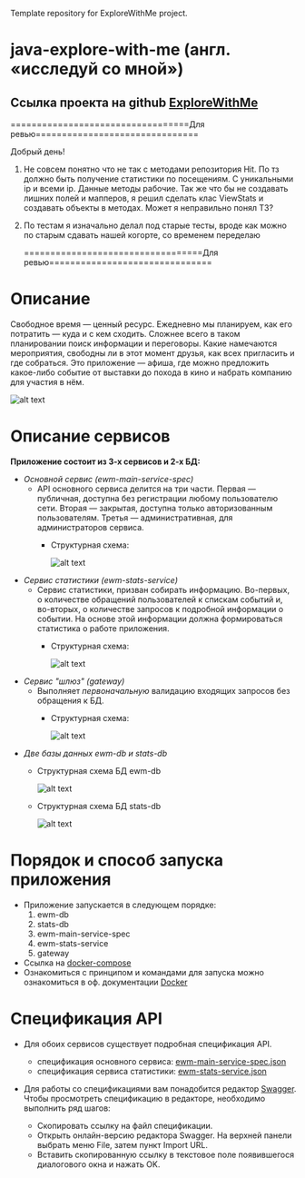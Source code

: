
Template repository for ExploreWithMe project.
# java-explore-with-me (англ. «исследуй со мной»)
## Ссылка проекта на github [ExploreWithMe](https://github.com/HONDACIVIC5DDDDD/java-explore-with-me/pull/1)

==================================Для ревью===============================

Добрый день! 
1. Не совсем понятно что не так с методами репозитория Hit. По тз должно быть получение статистики по посещениям. С уникальными ip и всеми ip. Данные методы рабочие. Так же что бы не создавать лишних полей и мапперов, я решил сделать клас ViewStats и создавать объекты в методах. Может я неправильно понял ТЗ?
2. По тестам я изначально делал под старые тесты, вроде как можно по старым сдавать нашей когорте, со временем переделаю


   ==================================Для ревью===============================
# Описание 
Свободное время — ценный ресурс. Ежедневно мы планируем, как его потратить — куда и с кем сходить. Сложнее всего в таком планировании поиск информации и переговоры. Какие намечаются мероприятия, свободны ли в этот момент друзья, как всех пригласить и где собраться. Это приложение — афиша, где можно предложить какое-либо событие от выставки до похода в кино и набрать компанию для участия в нём.

![alt text](https://github.com/HONDACIVIC5DDDDD/java-explore-with-me/blob/develop/application.png)
# Описание сервисов
**Приложение состоит из 3-х сервисов и 2-х БД:**

- *Основной сервис (ewm-main-service-spec)*
  - API основного сервиса делится на три части. Первая — публичная, доступна без регистрации любому пользователю сети. Вторая — закрытая, доступна только авторизованным пользователям. Третья — административная, для администраторов сервиса.
    - Структурная схема:

      ![alt text](http://url/to/img.png)
- *Сервис статистики (ewm-stats-service)*
  - Сервис статистики, призван собирать информацию. Во-первых, о количестве обращений пользователей к спискам событий и, во-вторых, о количестве запросов к подробной информации о событии. На основе этой информации должна формироваться статистика о работе приложения.
    - Структурная схема:

      ![alt text](http://url/to/img.png)
- *Сервис "шлюз" (gateway)*
  - Выполняет *первоначальную* валидацию входящих запросов без обращения к БД.
    - Структурная схема:

      ![alt text](http://url/to/img.png)
- *Две базы данных ewm-db и stats-db*
  - Структурная схема БД ewm-db
  
    ![alt text](http://url/to/img.png)
  - Структурная схема БД stats-db
  
    ![alt text](http://url/to/img.png)



# Порядок и способ запуска приложения
- Приложение запускается в следующем порядке:
  1. ewm-db
  2. stats-db
  3. ewm-main-service-spec
  4. ewm-stats-service
  5. gateway
- Ссылка на [docker-compose](https://github.com/HONDACIVIC5DDDDD/java-explore-with-me/blob/develop/docker-compose.yaml)
- Ознакомиться с принципом и командами для запуска можно ознакомиться в оф. документации [Docker](https://docs.docker.com/engine/reference/run/)



# Спецификация API

- Для обоих сервисов существует подробная спецификация API.

    - спецификация основного сервиса: [ewm-main-service-spec.json](https://raw.githubusercontent.com/yandex-praktikum/java-explore-with-me/main/ewm-main-service-spec.json)
    - спецификация сервиса статистики: [ewm-stats-service.json](https://raw.githubusercontent.com/yandex-praktikum/java-explore-with-me/main/ewm-stats-service-spec.json)
  
- Для работы со спецификациями вам понадобится редактор [Swagger](https://editor-next.swagger.io/). Чтобы просмотреть спецификацию в редакторе, необходимо выполнить ряд шагов:

  - Скопировать ссылку на файл спецификации.
  - Открыть онлайн-версию редактора Swagger. На верхней панели выбрать меню File, затем пункт Import URL.
  - Вставить скопированную ссылку в текстовое поле появившегося диалогового окна и нажать OK.





